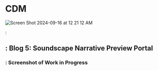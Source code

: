 # CDM
![Screen Shot 2024-09-16 at 12 21 12 AM](https://github.com/user-attachments/assets/b5a03075-5056-4c5d-88e4-677fe20cba61)
<html>:
  <body>
    <h2>: Blog 5: Soundscape Narrative Preview Portal </hl>
      <h3>: Screenshot of Work in Progress </h2>
  </body>
</html>
